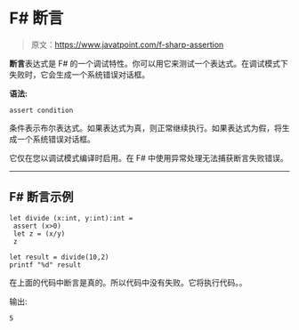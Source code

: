 # F# 断言

> 原文：<https://www.javatpoint.com/f-sharp-assertion>

**断言**表达式是 F# 的一个调试特性。你可以用它来测试一个表达式。在调试模式下失败时，它会生成一个系统错误对话框。

**语法:**

```
assert condition

```

条件表示布尔表达式。如果表达式为真，则正常继续执行。如果表达式为假，将生成一个系统错误对话框。

它仅在您以调试模式编译时启用。在 F# 中使用异常处理无法捕获断言失败错误。

* * *

## F# 断言示例

```
let divide (x:int, y:int):int =
 assert (x>0)
 let z = (x/y)
 z

let result = divide(10,2)
printf "%d" result

```

在上面的代码中断言是真的。所以代码中没有失败。它将执行代码。。

输出:

```
5

```